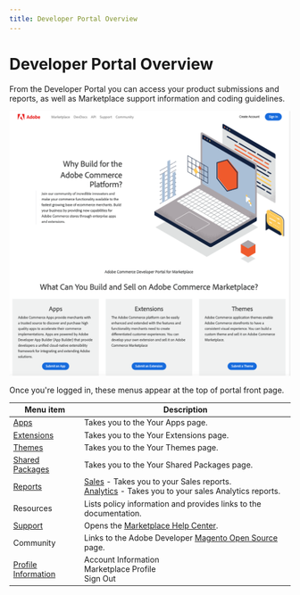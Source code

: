 ```yaml
---
title: Developer Portal Overview
---
```


# Developer Portal Overview

From the Developer Portal you can access your product submissions and reports, as well as Marketplace support information and coding guidelines.

![](../sellers/_images/developer-portal.png)

Once you're logged in, these menus appear at the top of portal front page.

|Menu item|Description|
|--- |--- |
|[Apps](apps.md)|Takes you to the Your Apps page.|
|[Extensions](extensions.md)|Takes you to the Your Extensions page.|
|[Themes](themes.md)|Takes you to the Your Themes page.|
|[Shared Packages](shared-packages.md)|Takes you to the Your Shared Packages page.|
|[Reports](sales.md)|[Sales](sales.md) - Takes you to your Sales reports.<br/>[Analytics](analytics.md) - Takes you to your sales Analytics reports.|
|Resources|Lists policy information and provides links to the documentation.|
|[Support](https://marketplacesupport.magento.com/hc/en-us)|Opens the [Marketplace Help Center](https://marketplacesupport.magento.com/hc/en-us).|
|Community|Links to the Adobe Developer [Magento Open Source](https://developer.adobe.com/open/magento) page. |
|[Profile Information](profile-information.md)|Account Information<br/>Marketplace Profile<br/>Sign Out|
